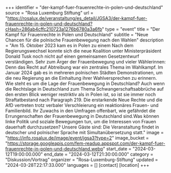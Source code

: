 +++
identifier = "der-kampf-fuer-frauenrechte-in-polen-und-deutschland"
source = "Rosa Luxemburg Stiftung"
url = "https://rosalux.de/veranstaltung/es_detail/JGSA3/der-kampf-fuer-frauenrechte-in-polen-und-deutschland?cHash=286ab4cffc210723a1276b6780a3a6fb"
type = "event"
title = "Der Kampf für Frauenrechte in Polen und Deutschland"
subtitle = "Neue Chancen für die polnische Frauenbewegung nach den Wahlen"
description = "Am 15. Oktober 2023 kam es in Polen zu einem 
Nach dem Regierungswechsel konnte sich die neue Koalition unter Ministerpräsident Donald Tusk noch nicht auf einen gemeinsamen Gesetzentwurf verständigen. Sehr zum Ärger der Frauenbewegung und vieler Wählerinnen: Denn das Recht auf Abtreibung war ein zentrales Thema im Wahlkampf. Im Januar 2024 gab es in mehreren polnischen Städten Demonstrationen, um die neu Regierung an die Einhaltung ihrer Wahlversprechen zu erinnern. 
Wie steht es um die Lage der Frauenbewegung in Deutschland? Auch wenn die Rechtslage in Deutschland zum Thema Schwangerschaftsabbrüche auf den ersten Blick weniger restriktiv als in Polen ist, so ist sie immer noch Straftatbestand nach Paragraph 219. Die erstarkende Neue Rechte und die AfD vertreten trotz verbaler Verschleierung ein reaktionäres Frauen- und Familienbild. Ihr Zuwachs in den Umfragen offenbart, wie gefährdet die Errungenschaften der Frauenbewegung in Deutschland sind.Was können linke Politik und soziale Bewegungen tun, um die Interessen von Frauen dauerhaft durchzusetzen?
Unsere Gäste sind:
Die Veranstaltung findet in deutscher und polnischer Sprache mit Simultanübersetzung statt."
image = "https://info.rosalux.de/image/event/jgsa3?type=2"
image_bucket = "https://storage.googleapis.com/fem-readup.appspot.com/der-kampf-fuer-frauenrechte-in-polen-und-deutschland.webp"
start_date = "2024-03-12T19:00:00.000"
end_date = "2024-03-12T21:30:00.000"
category = "Diskussion/Vortrag"
organizer = "Rosa-Luxemburg-Stiftung"
updated = "2024-03-28T22:17:33.000"
languages = []
[contact]
[location]
+++
